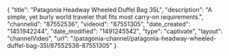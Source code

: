 {
    "title": "Patagonia Headway Wheeled Duffel Bag 35L",
    "description": "A simple, yet burly world traveler that fits most carry-on requirements.",
    "channelid": "87552536",
    "videoid": "87551305",
    "date_created": "1451942244",
    "date_modified": "1491245542",
    "type": "captivate",
    "layout": "channelVideo",
    "url": "\/patagonia-channel\/patagonia-headway-wheeled-duffel-bag-35l\/87552536-87551305"
}